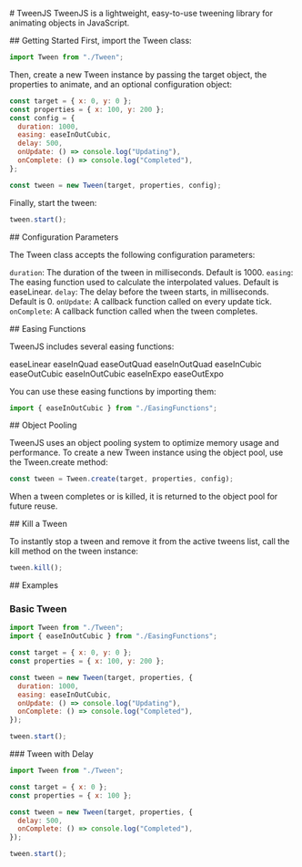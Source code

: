 # TweenJS
TweenJS is a lightweight, easy-to-use tweening library for animating objects in JavaScript.

## Getting Started
First, import the Tween class:

```js
import Tween from "./Tween";
```

Then, create a new Tween instance by passing the target object, the properties to animate, and an optional configuration object:

```js
const target = { x: 0, y: 0 };
const properties = { x: 100, y: 200 };
const config = {
  duration: 1000,
  easing: easeInOutCubic,
  delay: 500,
  onUpdate: () => console.log("Updating"),
  onComplete: () => console.log("Completed"),
};

const tween = new Tween(target, properties, config);
```

Finally, start the tween:

```js
tween.start();
```

## Configuration Parameters

The Tween class accepts the following configuration parameters:

`duration`: The duration of the tween in milliseconds. Default is 1000.
`easing`: The easing function used to calculate the interpolated values. Default is easeLinear.
`delay`: The delay before the tween starts, in milliseconds. Default is 0.
`onUpdate`: A callback function called on every update tick.
`onComplete`: A callback function called when the tween completes.

## Easing Functions

TweenJS includes several easing functions:

easeLinear
easeInQuad
easeOutQuad
easeInOutQuad
easeInCubic
easeOutCubic
easeInOutCubic
easeInExpo
easeOutExpo

You can use these easing functions by importing them:

```js
import { easeInOutCubic } from "./EasingFunctions";
```

## Object Pooling

TweenJS uses an object pooling system to optimize memory usage and performance. To create a new Tween instance using the object pool, use the Tween.create method:

```js
const tween = Tween.create(target, properties, config);
```

When a tween completes or is killed, it is returned to the object pool for future reuse.

## Kill a Tween

To instantly stop a tween and remove it from the active tweens list, call the kill method on the tween instance:

```js
tween.kill();
```

## Examples

### Basic Tween

```js
import Tween from "./Tween";
import { easeInOutCubic } from "./EasingFunctions";

const target = { x: 0, y: 0 };
const properties = { x: 100, y: 200 };

const tween = new Tween(target, properties, {
  duration: 1000,
  easing: easeInOutCubic,
  onUpdate: () => console.log("Updating"),
  onComplete: () => console.log("Completed"),
});

tween.start();
```

### Tween with Delay

```js
import Tween from "./Tween";

const target = { x: 0 };
const properties = { x: 100 };

const tween = new Tween(target, properties, {
  delay: 500,
  onComplete: () => console.log("Completed"),
});

tween.start();
```
